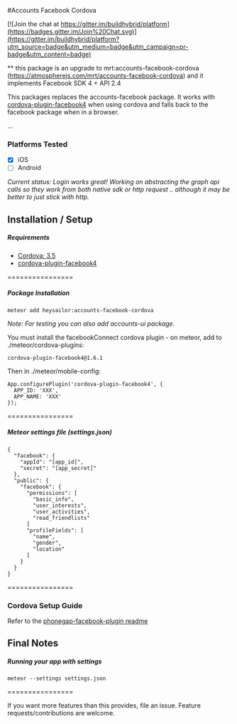 #Accounts Facebook Cordova

[![Join the chat at https://gitter.im/buildhybrid/platform](https://badges.gitter.im/Join%20Chat.svg)](https://gitter.im/buildhybrid/platform?utm_source=badge&utm_medium=badge&utm_campaign=pr-badge&utm_content=badge)

** this package is an upgrade to mrt:accounts-facebook-cordova (https://atmospherejs.com/mrt/accounts-facebook-cordova) and it implements Facebook SDK 4 + API 2.4

This packages replaces the accounts-facebook package. It works with [cordova-plugin-facebook4](https://github.com/jeduan/cordova-plugin-facebook4.git) when using cordova and falls back to the facebook package when in a browser.

...

### Platforms Tested
* [x] iOS
* [ ] Android

*Current status: Login works great! Working on abstracting the graph api calls so they work from both native sdk or http request .. although it may be better to just stick with http.*

## Installation / Setup

##### Requirements
* [Cordova: 3.5](http://cordova.apache.org/)
* [cordova-plugin-facebook4](https://github.com/jeduan/cordova-plugin-facebook4)

================

##### Package Installation
````
meteor add heysailor:accounts-facebook-cordova
````
*Note: For testing you can also add accounts-ui package.*

You must install the facebookConnect cordova plugin - on meteor, add to ./meteor/cordova-plugins:
````
cordova-plugin-facebook4@1.6.1
````

Then in ./meteor/mobile-config:
````
App.configurePlugin('cordova-plugin-facebook4', {
  APP_ID: 'XXX',
  APP_NAME: 'XXX'
});
````


================

##### Meteor settings file (settings.json)
````
{
  "facebook": {
    "appId": "[app_id]",
    "secret": "[app_secret]"
  },
  "public": {
    "facebook": {
      "permissions": [
        "basic_info",
        "user_interests",
        "user_activities",
        "read_friendlists"
      ]   
      "profileFields": [
        "name",
        "gender",
        "location"
      ]   
    }
  }
}
````
================

### Cordova Setup Guide
Refer to the [phonegap-facebook-plugin readme](https://github.com/phonegap/phonegap-facebook-plugin)

## Final Notes

##### Running your app with settings
````
meteor --settings settings.json
````
================

If you want more features than this provides, file an issue. Feature requests/contributions are welcome.
